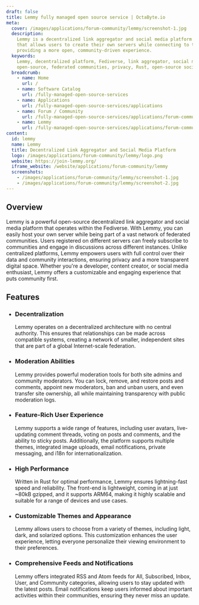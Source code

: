 ```yaml
---
draft: false
title: Lemmy fully managed open source service | OctaByte.io
meta:
  cover: /images/applications/forum-community/lemmy/screenshot-1.jpg
  description:
    Lemmy is a decentralized link aggregator and social media platform
    that allows users to create their own servers while connecting to the larger Fediverse,
    providing a more open, community-driven experience.
  keywords:
    Lemmy, decentralized platform, Fediverse, link aggregator, social media,
    open-source, federated communities, privacy, Rust, open-source social network
  breadcrumb:
    - name: Home
      url: /
    - name: Software Catalog
      url: /fully-managed-open-source-services
    - name: Applications
      url: /fully-managed-open-source-services/applications
    - name: Forum / Community
      url: /fully-managed-open-source-services/applications/forum-community
    - name: Lemmy
      url: /fully-managed-open-source-services/applications/forum-community/lemmy
content:
  id: lemmy
  name: Lemmy
  title: Decentralized Link Aggregator and Social Media Platform
  logo: /images/applications/forum-community/lemmy/logo.png
  website: https://join-lemmy.org/
  iframe_website: /website/applications/forum-community/lemmy
  screenshots:
    - /images/applications/forum-community/lemmy/screenshot-1.jpg
    - /images/applications/forum-community/lemmy/screenshot-2.jpg
---
```


## Overview

Lemmy is a powerful open-source decentralized link aggregator and social media platform that operates within the Fediverse. With Lemmy, you can easily host your own server while being part of a vast network of federated communities. Users registered on different servers can freely subscribe to communities and engage in discussions across different instances. Unlike centralized platforms, Lemmy empowers users with full control over their data and community interactions, ensuring privacy and a more transparent digital space. Whether you're a developer, content creator, or social media enthusiast, Lemmy offers a customizable and engaging experience that puts community first.

## Features

- ### Decentralization

  Lemmy operates on a decentralized architecture with no central authority. This ensures that relationships can be made across compatible systems, creating a network of smaller, independent sites that are part of a global Internet-scale federation.

- ### Moderation Abilities

  Lemmy provides powerful moderation tools for both site admins and community moderators. You can lock, remove, and restore posts and comments, appoint new moderators, ban and unban users, and even transfer site ownership, all while maintaining transparency with public moderation logs.

- ### Feature-Rich User Experience

  Lemmy supports a wide range of features, including user avatars, live-updating comment threads, voting on posts and comments, and the ability to sticky posts. Additionally, the platform supports multiple themes, integrated image uploads, email notifications, private messaging, and i18n for internationalization.

- ### High Performance

  Written in Rust for optimal performance, Lemmy ensures lightning-fast speed and reliability. The front-end is lightweight, coming in at just ~80kB gzipped, and it supports ARM64, making it highly scalable and suitable for a range of devices and use cases.

- ### Customizable Themes and Appearance

  Lemmy allows users to choose from a variety of themes, including light, dark, and solarized options. This customization enhances the user experience, letting everyone personalize their viewing environment to their preferences.

- ### Comprehensive Feeds and Notifications

  Lemmy offers integrated RSS and Atom feeds for All, Subscribed, Inbox, User, and Community categories, allowing users to stay updated with the latest posts. Email notifications keep users informed about important activities within their communities, ensuring they never miss an update.
